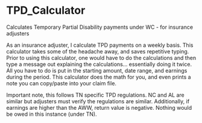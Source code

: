 # TPD_Calculator
Calculates Temporary Partial Disability payments under WC - for insurance adjusters



As an insurance adjuster, I calculate TPD payments on a weekly basis. This calculator takes some of the headache away, and saves repetitive typing. Prior to using this calculator, one would have to do the calculations and then type a message out explaining the calculations... essentially doing it twice.
All you have to do is put in the starting amount, date range, and earnings during the period. 
This calculator does the math for you, and even prints a note you can copy/paste into your claim file.


Important note, this follows TN specific TPD regulations. NC and AL are similar but adjusters must verify the regulations are similar. 
Additionally, if earnings are higher than the AWW, return value is negative. Nothing would be owed in this instance (under TN).
